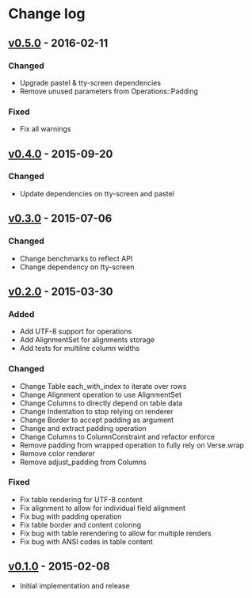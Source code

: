 # Change log

## [v0.5.0] - 2016-02-11

### Changed
* Upgrade pastel & tty-screen dependencies
* Remove unused parameters from Operations::Padding

### Fixed
* Fix all warnings

## [v0.4.0] - 2015-09-20

### Changed
* Update dependencies on tty-screen and pastel

## [v0.3.0] - 2015-07-06

### Changed
* Change benchmarks to reflect API
* Change dependency on tty-screen

## [v0.2.0] - 2015-03-30

### Added
* Add UTF-8 support for operations
* Add AlignmentSet for alignments storage
* Add tests for multilne column widths

### Changed
* Change Table each_with_index to iterate over rows
* Change Alignment operation to use AlignmentSet
* Change Columns to directly depend on table data
* Change Indentation to stop relying on renderer
* Change Border to accept padding as argument
* Change and extract padding operation
* Change Columns to ColumnConstraint and refactor enforce
* Remove padding from wrapped operation to fully rely on Verse.wrap
* Remove color renderer
* Remove adjust_padding from Columns

### Fixed
* Fix table rendering for UTF-8 content
* Fix alignment to allow for individual field alignment
* Fix bug with padding operation
* Fix table border and content coloring
* Fix bug with table rerendering to allow for multiple renders
* Fix bug with ANSI codes in table content

## [v0.1.0] - 2015-02-08

* Initial implementation and release

[v0.5.0]: https://github.com/piotrmurach/tty-table/compare/v0.4.0...v0.5.0
[v0.4.0]: https://github.com/piotrmurach/tty-table/compare/v0.3.0...v0.4.0
[v0.3.0]: https://github.com/piotrmurach/tty-table/compare/v0.2.0...v0.3.0
[v0.2.0]: https://github.com/piotrmurach/tty-table/compare/v0.1.0...v0.2.0
[v0.1.0]: https://github.com/piotrmurach/tty-table/compare/v0.1.0
